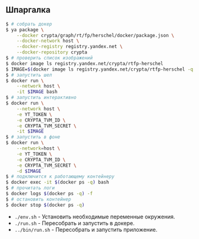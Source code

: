 Шпаргалка
---------

```bash
$ # собрать докер
$ ya package \
    --docker crypta/graph/rt/fp/herschel/docker/package.json \
    --docker-network host \
    --docker-registry registry.yandex.net \
    --docker-repository crypta
$ # проверить список изображений
$ docker image ls registry.yandex.net/crypta/rtfp-herschel
$ IMAGE=$(docker image ls registry.yandex.net/crypta/rtfp-herschel -q | head -1)
$ # запустить шел
$ docker run \
    --network host \
    -it $IMAGE bash
$ # запустить интерактивно
$ docker run \
    --network host \
    -e YT_TOKEN \
    -e CRYPTA_TVM_ID \
    -e CRYPTA_TVM_SECRET \
    -it $IMAGE
$ # запустить в фоне
$ docker run \
    --network=host \
    -e YT_TOKEN \
    -e CRYPTA_TVM_ID \
    -e CRYPTA_TVM_SECRET \
    -d $IMAGE
$ # подключится к работающему контейнеру
$ docker exec -it $(docker ps -q) bash
$ # прочитать логи
$ docker logs $(docker ps -q) -f
$ # остановить контейнер
$ docker stop $(docker ps -q)
```

- `./env.sh` - Установить необходимые переменные окружения.
- `./run.sh` - Пересобрать и запустить в докере.
- `../bin/run.sh` - Пересобрать и запустить приложение.
